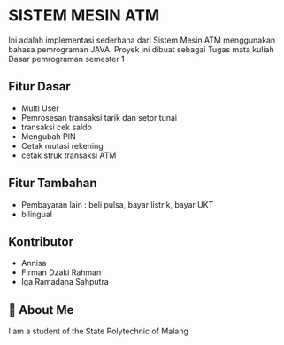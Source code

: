 # SISTEM MESIN ATM

Ini adalah implementasi sederhana dari Sistem Mesin ATM menggunakan bahasa pemrograman JAVA. Proyek ini dibuat sebagai Tugas mata kuliah Dasar pemrograman semester 1

## Fitur Dasar
- Multi User
- Pemrosesan transaksi tarik dan setor tunai
- transaksi cek saldo
- Mengubah PIN
- Cetak mutasi rekening
- cetak struk transaksi ATM

## Fitur Tambahan
- Pembayaran lain : beli pulsa, bayar listrik, bayar UKT
- bilingual
## Kontributor
- Annisa 
- Firman Dzaki Rahman
- Iga Ramadana Sahputra

## 🚀 About Me
I am a student of the State Polytechnic of Malang




